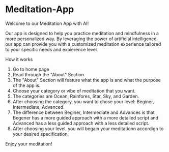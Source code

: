 # Meditation-App
Welcome to our Meditation App with AI!

Our app is designed to help you practice meditation and mindfulness in a more personalized way. By leveraging the power of artificial intelligence, our app can provide you with a customized meditation experience tailored to your specific needs and expierence level. 

How it works
1. Go to home page 
2. Read through the "About" Section 
3. The "About" Section will feature what the app is and what the purpose of the app is. 
4. Choose your category or vibe of meditation that you want. 
5. The categories are Ocean, Rainfores, Star, Sky, and Garden. 
6. After choosing the category, you want to chose your level: Beginer, Intermediate, Advanced.
7. The difference between Beginer, Intermediate and Advances is that Begener has a more guided approach with a more detailed script and Advanced has a less guided approach with a less detailed script. 
8. After choosing your level, you will begain your meditationn accordign to your desired specification. 

Enjoy your meditation!
